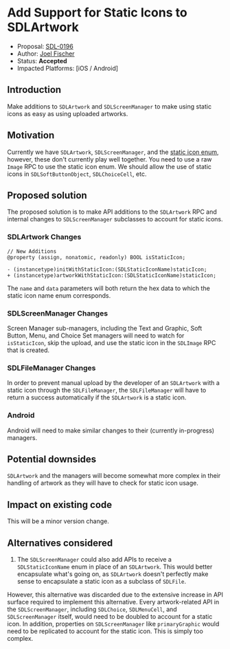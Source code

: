 # Add Support for Static Icons to SDLArtwork

* Proposal: [SDL-0196](0196-sdlartwork-static-icons.md)
* Author: [Joel Fischer](https://github.com/joeljfischer)
* Status: **Accepted**
* Impacted Platforms: [iOS / Android]

## Introduction

Make additions to `SDLArtwork` and `SDLScreenManager` to make using static icons as easy as using uploaded artworks.

## Motivation

Currently we have `SDLArtwork`, `SDLScreenManager`, and the [static icon enum](https://github.com/smartdevicelink/sdl_evolution/blob/master/proposals/0159-Static-SDL-Icon-Names-Enum.md), however, these don't currently play well together. You need to use a raw `Image` RPC to use the static icon enum. We should allow the use of static icons in `SDLSoftButtonObject`, `SDLChoiceCell`, etc.

## Proposed solution

The proposed solution is to make API additions to the `SDLArtwork` RPC and internal changes to `SDLScreenManager` subclasses to account for static icons.

### SDLArtwork Changes

```objc
// New Additions
@property (assign, nonatomic, readonly) BOOL isStaticIcon;

- (instancetype)initWithStaticIcon:(SDLStaticIconName)staticIcon;
+ (instancetype)artworkWithStaticIcon:(SDLStaticIconName)staticIcon;
```

The `name` and `data` parameters will both return the hex data to which the static icon name enum corresponds.

### SDLScreenManager Changes
Screen Manager sub-managers, including the Text and Graphic, Soft Button, Menu, and Choice Set managers will need to watch for `isStaticIcon`, skip the upload, and use the static icon in the `SDLImage` RPC that is created.

### SDLFileManager Changes
In order to prevent manual upload by the developer of an `SDLArtwork` with a static icon through the `SDLFileManager`, the `SDLFileManager` will have to return a success automatically if the `SDLArtwork` is a static icon.

### Android
Android will need to make similar changes to their (currently in-progress) managers.

## Potential downsides

`SDLArtwork` and the managers will become somewhat more complex in their handling of artwork as they will have to check for static icon usage.

## Impact on existing code

This will be a minor version change.

## Alternatives considered

1. The `SDLScreenManager` could also add APIs to receive a `SDLStaticIconName` enum in place of an `SDLArtwork`. This would better encapsulate what's going on, as `SDLArtwork` doesn't perfectly make sense to encapsulate a static icon as a subclass of `SDLFile`.

However, this alternative was discarded due to the extensive increase in API surface required to implement this alternative. Every artwork-related API in the `SDLScreenManager`, including `SDLChoice`, `SDLMenuCell`, and `SDLScreenManager` itself, would need to be doubled to account for a static icon. In addition, properties on `SDLScreenManager` like `primaryGraphic` would need to be replicated to account for the static icon. This is simply too complex.
